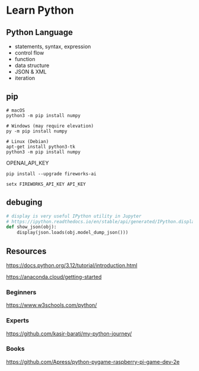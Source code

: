 # Learn Python

## Python Language

* statements, syntax, expression
* control flow
* function
* data structure
* JSON & XML
* iteration

## pip

```text
# macOS
python3 -m pip install numpy

# Windows (may require elevation)
py -m pip install numpy

# Linux (Debian)
apt-get install python3-tk
python3 -m pip install numpy
```

OPENAI_API_KEY

`pip install --upgrade fireworks-ai`

`setx FIREWORKS_API_KEY API_KEY`

## debuging

```python
# display is very useful IPython utility in Jupyter
# https://ipython.readthedocs.io/en/stable/api/generated/IPython.display.html
def show_json(obj):
    display(json.loads(obj.model_dump_json()))
```

## Resources

<https://docs.python.org/3.12/tutorial/introduction.html>

<https://anaconda.cloud/getting-started>

### Beginners

<https://www.w3schools.com/python/>

### Experts
<https://github.com/kasir-barati/my-python-journey/>

### Books

<https://github.com/Apress/python-pygame-raspberry-pi-game-dev-2e>
